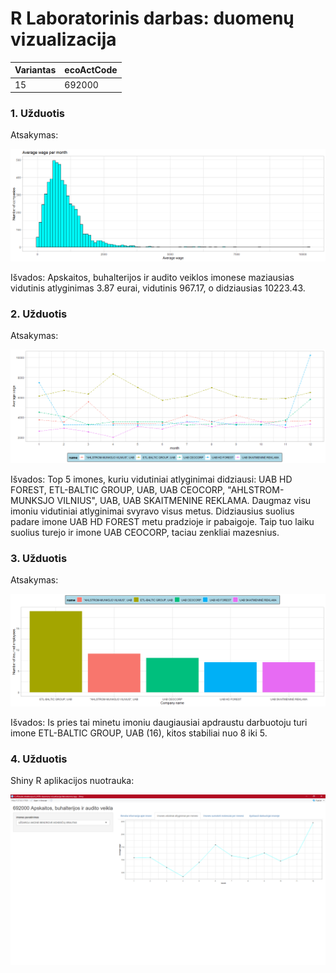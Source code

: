 # R Laboratorinis darbas: duomenų vizualizacija

| Variantas | ecoActCode |
|------------- | ------------- |
|15   | 692000 |

### 1. Užduotis

Atsakymas:

![histograma](img/1uzduotis.png)

Išvados: Apskaitos, buhalterijos ir audito veiklos imonese maziausias vidutinis atlyginimas 3.87 eurai, vidutinis 967.17, o didziausias 10223.43.

### 2. Užduotis

Atsakymas:

![atlyginimai](img/2uzduotis.png)

Išvados: Top 5 imones, kuriu vidutiniai atlyginimai didziausi: UAB HD FOREST, ETL-BALTIC GROUP, UAB, UAB CEOCORP, "AHLSTROM-MUNKSJO VILNIUS", UAB, UAB SKAITMENINE REKLAMA. Daugmaz visu imoniu vidutiniai atlyginimai svyravo visus metus. Didziausius suolius padare imone UAB HD FOREST metu pradzioje ir pabaigoje. Taip tuo laiku suolius turejo ir imone UAB CEOCORP, taciau zenkliai mazesnius.


### 3. Užduotis

Atsakymas:

![apdraustieji](img/3uzduotis.png)

Išvados: Is pries tai minetu imoniu daugiausiai apdraustu darbuotoju turi imone ETL-BALTIC GROUP, UAB (16), kitos stabiliai nuo 8 iki 5.


### 4. Užduotis

Shiny R aplikacijos nuotrauka:

![shiny app](img/ShinyApp.png)